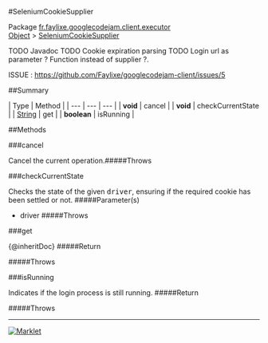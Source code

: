 #SeleniumCookieSupplier

Package [fr.faylixe.googlecodejam.client.executor](README.md)<br>
[Object](../../../../java/langObject.md) > [SeleniumCookieSupplier](SeleniumCookieSupplier.md)

TODO Javadoc
 TODO Cookie expiration parsing
 TODO Login url as parameter ? Function instead of supplier ?.
 
 ISSUE : https://github.com/Faylixe/googlecodejam-client/issues/5

##Summary


| Type | Method |
| --- | --- | --- |
| **void** | cancel |
| **void** | checkCurrentState |
| [String](../../../../java/langString.md) | get |
| **boolean** | isRunning |

##Methods

###cancel


Cancel the current operation.#####Throws


###checkCurrentState


Checks the state of the given <tt>driver</tt>,
 ensuring if the required cookie has been settled or not.
#####Parameter(s)


* driver
#####Throws


###get


{@inheritDoc}
#####Return


#####Throws


###isRunning


Indicates if the login process is still running.
#####Return


#####Throws


---
[![Marklet](https://img.shields.io/badge/Generated%20by-Marklet-green.svg)](https://github.com/Faylixe/marklet)